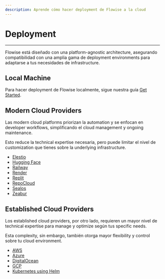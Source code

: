 ```yaml
---
description: Aprende cómo hacer deployment de Flowise a la cloud
---
```


# Deployment

***

Flowise está diseñado con una platform-agnostic architecture, asegurando compatibilidad con una amplia gama de deployment environments para adaptarse a tus necesidades de infrastructure.

## Local Machine

Para hacer deployment de Flowise localmente, sigue nuestra guía [Get Started](../../../getting-started/).

## Modern Cloud Providers

Las modern cloud platforms priorizan la automation y se enfocan en developer workflows, simplificando el cloud management y ongoing maintenance.

Esto reduce la technical expertise necesaria, pero puede limitar el nivel de customization que tienes sobre la underlying infrastructure.

* [Elestio](https://elest.io/open-source/flowiseai)
* [Hugging Face](hugging-face.md)
* [Railway](railway.md)
* [Render](render.md)
* [Replit](replit.md)
* [RepoCloud](https://repocloud.io/details/?app_id=29)
* [Sealos](sealos.md)
* [Zeabur](zeabur.md)

## Established Cloud Providers

Los established cloud providers, por otro lado, requieren un mayor nivel de technical expertise para manage y optimize según tus specific needs.

Esta complexity, sin embargo, también otorga mayor flexibility y control sobre tu cloud environment.

* [AWS](aws.md)
* [Azure](azure.md)
* [DigitalOcean](digital-ocean.md)
* [GCP](gcp.md)
* [Kubernetes using Helm](https://artifacthub.io/packages/helm/cowboysysop/flowise)
